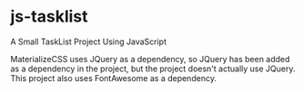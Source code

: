 # js-tasklist
 A Small TaskList Project Using JavaScript

 MaterializeCSS uses JQuery as a dependency, so JQuery has been added as a dependency in the project, but the project doesn't actually use JQuery.
 This project also uses FontAwesome as a dependency.
